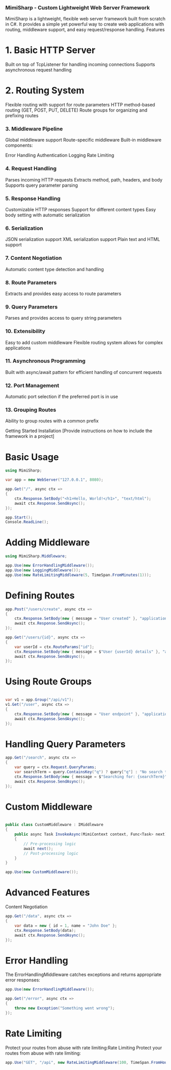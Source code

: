 ### MimiSharp - Custom Lightweight Web Server Framework
MimiSharp is a lightweight, flexible web server framework built from scratch in C#. It provides a simple yet powerful way to create web applications with routing, middleware support, and easy request/response handling.
Features
# 1. Basic HTTP Server

Built on top of TcpListener for handling incoming connections
Supports asynchronous request handling

# 2. Routing System

Flexible routing with support for route parameters
HTTP method-based routing (GET, POST, PUT, DELETE)
Route groups for organizing and prefixing routes

### 3. Middleware Pipeline

Global middleware support
Route-specific middleware
Built-in middleware components:

Error Handling
Authentication
Logging
Rate Limiting



### 4. Request Handling

Parses incoming HTTP requests
Extracts method, path, headers, and body
Supports query parameter parsing

### 5. Response Handling

Customizable HTTP responses
Support for different content types
Easy body setting with automatic serialization

### 6. Serialization

JSON serialization support
XML serialization support
Plain text and HTML support

### 7. Content Negotiation

Automatic content type detection and handling

### 8. Route Parameters

Extracts and provides easy access to route parameters

### 9. Query Parameters

Parses and provides access to query string parameters

### 10. Extensibility

Easy to add custom middleware
Flexible routing system allows for complex applications

### 11. Asynchronous Programming

Built with async/await pattern for efficient handling of concurrent requests

### 12. Port Management

Automatic port selection if the preferred port is in use

### 13. Grouping Routes

Ability to group routes with a common prefix

Getting Started
Installation
[Provide instructions on how to include the framework in a project]

# Basic Usage
```csharp
using MimiSharp;

var app = new WebServer("127.0.0.1", 8080);

app.Get("/", async ctx =>
{
    ctx.Response.SetBody("<h1>Hello, World!</h1>", "text/html");
    await ctx.Response.SendAsync();
});

app.Start();
Console.ReadLine();
```

# Adding Middleware
```csharp
using MimiSharp.Middleware;

app.Use(new ErrorHandlingMiddleware());
app.Use(new LoggingMiddleware());
app.Use(new RateLimitingMiddleware(5, TimeSpan.FromMinutes(1)));


```

# Defining Routes
```csharp
app.Post("/users/create", async ctx =>
{
    ctx.Response.SetBody(new { message = "User created" }, "application/json");
    await ctx.Response.SendAsync();
});

app.Get("/users/{id}", async ctx =>
{
    var userId = ctx.RouteParams["id"];
    ctx.Response.SetBody(new { message = $"User {userId} details" }, "application/json");
    await ctx.Response.SendAsync();
});


```

# Using Route Groups
```csharp

var v1 = app.Group("/api/v1");
v1.Get("/user", async ctx =>
{
    ctx.Response.SetBody(new { message = "User endpoint" }, "application/json");
    await ctx.Response.SendAsync();
});

```

# Handling Query Parameters
```csharp
app.Get("/search", async ctx =>
{
    var query = ctx.Request.QueryParams;
    var searchTerm = query.ContainsKey("q") ? query["q"] : "No search term provided";
    ctx.Response.SetBody(new { message = $"Searching for: {searchTerm}" }, "application/json");
    await ctx.Response.SendAsync();
});


```

# Custom Middleware
```csharp

public class CustomMiddleware : IMiddleware
{
    public async Task InvokeAsync(MimiContext context, Func<Task> next)
    {
        // Pre-processing logic
        await next();
        // Post-processing logic
    }
}

app.Use(new CustomMiddleware());

```

# Advanced Features
Content Negotiation
```csharp
app.Get("/data", async ctx =>
{
    var data = new { id = 1, name = "John Doe" };
    ctx.Response.SetBody(data);
    await ctx.Response.SendAsync();
});


```

# Error Handling
The ErrorHandlingMiddleware catches exceptions and returns appropriate error responses:
```csharp
app.Use(new ErrorHandlingMiddleware());

app.Get("/error", async ctx =>
{
    throw new Exception("Something went wrong");
});


```

# Rate Limiting
Protect your routes from abuse with rate limiting:Rate Limiting
Protect your routes from abuse with rate limiting:
```csharp
app.Use("GET", "/api", new RateLimitingMiddleware(100, TimeSpan.FromHour(1)));


```





